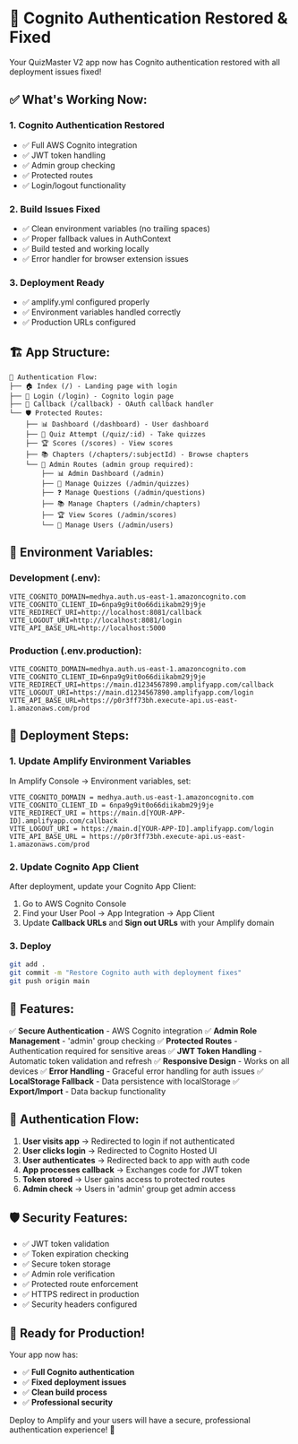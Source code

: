 # 🔐 Cognito Authentication Restored & Fixed

Your QuizMaster V2 app now has Cognito authentication restored with all deployment issues fixed!

## ✅ What's Working Now:

### 1. **Cognito Authentication Restored**
- ✅ Full AWS Cognito integration
- ✅ JWT token handling
- ✅ Admin group checking
- ✅ Protected routes
- ✅ Login/logout functionality

### 2. **Build Issues Fixed**
- ✅ Clean environment variables (no trailing spaces)
- ✅ Proper fallback values in AuthContext
- ✅ Build tested and working locally
- ✅ Error handler for browser extension issues

### 3. **Deployment Ready**
- ✅ amplify.yml configured properly
- ✅ Environment variables handled correctly
- ✅ Production URLs configured

## 🏗️ App Structure:

```
🔐 Authentication Flow:
├── 🏠 Index (/) - Landing page with login
├── 🔑 Login (/login) - Cognito login page
├── 🔄 Callback (/callback) - OAuth callback handler
└── 🛡️ Protected Routes:
    ├── 📊 Dashboard (/dashboard) - User dashboard
    ├── 📝 Quiz Attempt (/quiz/:id) - Take quizzes
    ├── 🏆 Scores (/scores) - View scores
    ├── 📚 Chapters (/chapters/:subjectId) - Browse chapters
    └── 👑 Admin Routes (admin group required):
        ├── 📊 Admin Dashboard (/admin)
        ├── 📝 Manage Quizzes (/admin/quizzes)
        ├── ❓ Manage Questions (/admin/questions)
        ├── 📚 Manage Chapters (/admin/chapters)
        ├── 🏆 View Scores (/admin/scores)
        └── 👥 Manage Users (/admin/users)
```

## 🔧 Environment Variables:

### **Development (.env):**
```
VITE_COGNITO_DOMAIN=medhya.auth.us-east-1.amazoncognito.com
VITE_COGNITO_CLIENT_ID=6npa9g9it0o66diikabm29j9je
VITE_REDIRECT_URI=http://localhost:8081/callback
VITE_LOGOUT_URI=http://localhost:8081/login
VITE_API_BASE_URL=http://localhost:5000
```

### **Production (.env.production):**
```
VITE_COGNITO_DOMAIN=medhya.auth.us-east-1.amazoncognito.com
VITE_COGNITO_CLIENT_ID=6npa9g9it0o66diikabm29j9je
VITE_REDIRECT_URI=https://main.d1234567890.amplifyapp.com/callback
VITE_LOGOUT_URI=https://main.d1234567890.amplifyapp.com/login
VITE_API_BASE_URL=https://p0r3ff73bh.execute-api.us-east-1.amazonaws.com/prod
```

## 🚀 Deployment Steps:

### 1. **Update Amplify Environment Variables**
In Amplify Console → Environment variables, set:
```
VITE_COGNITO_DOMAIN = medhya.auth.us-east-1.amazoncognito.com
VITE_COGNITO_CLIENT_ID = 6npa9g9it0o66diikabm29j9je
VITE_REDIRECT_URI = https://main.d[YOUR-APP-ID].amplifyapp.com/callback
VITE_LOGOUT_URI = https://main.d[YOUR-APP-ID].amplifyapp.com/login
VITE_API_BASE_URL = https://p0r3ff73bh.execute-api.us-east-1.amazonaws.com/prod
```

### 2. **Update Cognito App Client**
After deployment, update your Cognito App Client:
1. Go to AWS Cognito Console
2. Find your User Pool → App Integration → App Client
3. Update **Callback URLs** and **Sign out URLs** with your Amplify domain

### 3. **Deploy**
```bash
git add .
git commit -m "Restore Cognito auth with deployment fixes"
git push origin main
```

## 🎯 Features:

✅ **Secure Authentication** - AWS Cognito integration
✅ **Admin Role Management** - 'admin' group checking
✅ **Protected Routes** - Authentication required for sensitive areas
✅ **JWT Token Handling** - Automatic token validation and refresh
✅ **Responsive Design** - Works on all devices
✅ **Error Handling** - Graceful error handling for auth issues
✅ **LocalStorage Fallback** - Data persistence with localStorage
✅ **Export/Import** - Data backup functionality

## 🔐 Authentication Flow:

1. **User visits app** → Redirected to login if not authenticated
2. **User clicks login** → Redirected to Cognito Hosted UI
3. **User authenticates** → Redirected back to app with auth code
4. **App processes callback** → Exchanges code for JWT token
5. **Token stored** → User gains access to protected routes
6. **Admin check** → Users in 'admin' group get admin access

## 🛡️ Security Features:

- ✅ JWT token validation
- ✅ Token expiration checking
- ✅ Secure token storage
- ✅ Admin role verification
- ✅ Protected route enforcement
- ✅ HTTPS redirect in production
- ✅ Security headers configured

## 🎉 Ready for Production!

Your app now has:
- ✅ **Full Cognito authentication**
- ✅ **Fixed deployment issues**
- ✅ **Clean build process**
- ✅ **Professional security**

Deploy to Amplify and your users will have a secure, professional authentication experience! 🚀